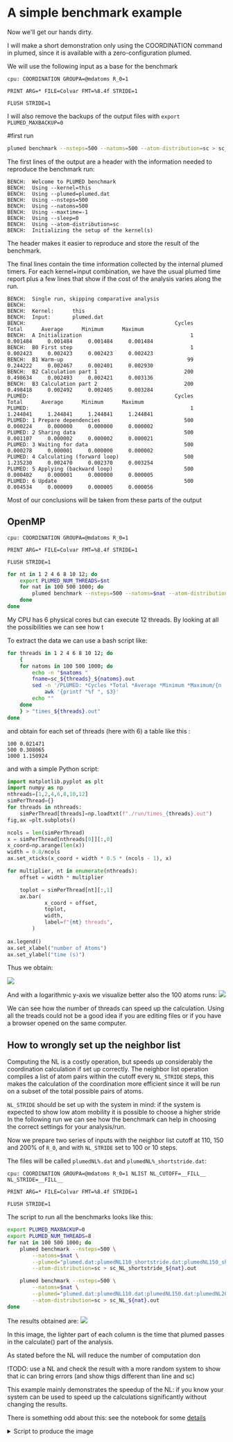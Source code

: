 # A simple benchmark example


Now we'll get our hands dirty.

I will make a short demonstration only using the COORDINATION command in plumed, since it is available with a zero-configuration plumed.

We will use the following input as a base for the benchmark
```plumed
cpu: COORDINATION GROUPA=@mdatoms R_0=1

PRINT ARG=* FILE=Colvar FMT=%8.4f STRIDE=1

FLUSH STRIDE=1
```

I will also remove the  backups of the output files with `export PLUMED_MAXBACKUP=0`

#first run

```bash
plumed benchmark --nsteps=500 --natoms=500 --atom-distribution=sc > sc_500.out
```

The first lines of the output are a header with the information needed to reproduce the benchmark run:

```
BENCH:  Welcome to PLUMED benchmark
BENCH:  Using --kernel=this
BENCH:  Using --plumed=plumed.dat
BENCH:  Using --nsteps=500
BENCH:  Using --natoms=500
BENCH:  Using --maxtime=-1
BENCH:  Using --sleep=0
BENCH:  Using --atom-distribution=sc
BENCH:  Initializing the setup of the kernel(s)
```
The header makes it easier to reproduce and store the result of the benchmark.

The final lines contain the time information collected by the internal plumed timers.
For each kernel+input combination, we have the usual plumed time report plus a few lines that show if the cost of the analysis varies along the run.
```
BENCH:  Single run, skipping comparative analysis
BENCH:  
BENCH:  Kernel:      this
BENCH:  Input:       plumed.dat
BENCH:                                                Cycles        Total      Average      Minimum      Maximum
BENCH:  A Initialization                                   1     0.001484     0.001484     0.001484     0.001484
BENCH:  B0 First step                                      1     0.002423     0.002423     0.002423     0.002423
BENCH:  B1 Warm-up                                        99     0.244222     0.002467     0.002401     0.002930
BENCH:  B2 Calculation part 1                            200     0.498634     0.002493     0.002421     0.003136
BENCH:  B3 Calculation part 2                            200     0.498418     0.002492     0.002405     0.003284
PLUMED:                                               Cycles        Total      Average      Minimum      Maximum
PLUMED:                                                    1     1.244841     1.244841     1.244841     1.244841
PLUMED: 1 Prepare dependencies                           500     0.000224     0.000000     0.000000     0.000002
PLUMED: 2 Sharing data                                   500     0.001107     0.000002     0.000002     0.000021
PLUMED: 3 Waiting for data                               500     0.000278     0.000001     0.000000     0.000002
PLUMED: 4 Calculating (forward loop)                     500     1.235230     0.002470     0.002370     0.003254
PLUMED: 5 Applying (backward loop)                       500     0.000402     0.000001     0.000000     0.000005
PLUMED: 6 Update                                         500     0.004534     0.000009     0.000005     0.000056

```
Most of our conclusions will be taken from these parts of the output

## OpenMP


```plumed
cpu: COORDINATION GROUPA=@mdatoms R_0=1

PRINT ARG=* FILE=Colvar FMT=%8.4f STRIDE=1

FLUSH STRIDE=1
```

```bash
for nt in 1 2 4 6 8 10 12; do
    export PLUMED_NUM_THREADS=$nt
    for nat in 100 500 1000; do
        plumed benchmark --nsteps=500 --natoms=$nat --atom-distribution=sc > sc_${nt}_${nat}.out
    done
done
```

My CPU has 6 physical cores but can execute 12 threads. By looking at all the possibilities we can see how t

To extract the data we can use a bash script like:
```bash
for threads in 1 2 4 6 8 10 12; do
    {
    for natoms in 100 500 1000; do
        echo -n "$natoms "
        fname=sc_${threads}_${natoms}.out
        sed -n '/PLUMED: *Cycles *Total *Average *Minimum *Maximum/{n ; p}' "${fname}" |
            awk '{printf "%f ", $3}'
        echo ""
    done
    } > "times_${threads}.out"
done
```

and obtain for each set of threads (here with 6) a table like this :
```
100 0.021471 
500 0.308065 
1000 1.150924 
```

and with a simple Python script:
```python
import matplotlib.pyplot as plt
import numpy as np
nthreads=[1,2,4,6,8,10,12]
simPerThread={}
for threads in nthreads:
    simPerThread[threads]=np.loadtxt(f"./run/times_{threads}.out")
fig,ax =plt.subplots()

ncols = len(simPerThread)
x = simPerThread[nthreads[0]][:,0]
x_coord=np.arange(len(x))
width = 0.8/ncols
ax.set_xticks(x_coord + width * 0.5 * (ncols - 1), x)

for multiplier, nt in enumerate(nthreads):
    offset = width * multiplier

    toplot = simPerThread[nt][:,1]
    ax.bar(
            x_coord + offset,
            toplot,
            width,
            label=f"{nt} threads",
        )
       
ax.legend()
ax.set_xlabel("number of Atoms")
ax.set_ylabel("time (s)")
```

Thus we obtain:

![](CoordinationVSthreads.png)

And with a logarithmic y-axis we  visualize better also the 100 atoms runs:
![](CoordinationVSthreads_log.png)

We can see how the number of threads can speed up the calculation. Using all the treads could not be a good idea if you are editing files or if you have a browser opened on the same computer.

## How to wrongly set up the neighbor list

Computing the NL is a costly operation, but speeds up considerably the coordination calculation if set up correctly. 
The neighbor list operation compiles a list of atom pairs within the cutoff every `NL_STRIDE` steps, this makes the calculation of the coordination more efficient since it will be run on a subset of the total possible pairs of atoms.

`NL_STRIDE` should be set up with the system in mind: if the system is expected to show low atom mobility it is possible to choose a higher stride
In the following run we can see how the benchmark can help in choosing the correct settings for your analysis/run.

Now we prepare two series of inputs with the neighbor list cutoff at 110, 150 and 200% of `R_0`, and with `NL_STRIDE` set to 100 or 10 steps.

The files will be called `plumedNL%.dat`  and `plumedNL%_shortstride.dat`:

```plumed
cpu: COORDINATION GROUPA=@mdatoms R_0=1 NLIST NL_CUTOFF=__FILL__ NL_STRIDE=__FILL__

PRINT ARG=* FILE=Colvar FMT=%8.4f STRIDE=1

FLUSH STRIDE=1
```

The script to run all the benchmarks looks like this:

```bash
export PLUMED_MAXBACKUP=0
export PLUMED_NUM_THREADS=8
for nat in 100 500 1000; do
    plumed benchmark --nsteps=500 \
        --natoms=$nat \
        --plumed="plumed.dat:plumedNL110_shortstride.dat:plumedNL150_shortstride.dat:plumedNL200_shortstride.dat" \
        --atom-distribution=sc > sc_NL_shortstride_${nat}.out

    plumed benchmark --nsteps=500 \
        --natoms=$nat \
        --plumed="plumed.dat:plumedNL110.dat:plumedNL150.dat:plumedNL200.dat" \
        --atom-distribution=sc > sc_NL_${nat}.out
done

```
The results obtained are:
![](CoordinationNL.png)

In this image, the lighter part of each column is the time that plumed passes in the calculate() part of the analysis.

As stated before the NL will reduce the number of computation don

!TODO: use a NL and check the result with a more random system to show that ic can bring errors (and show thigs different than line and sc)

This example mainly demonstrates the speedup of the NL: if you know your system can be used to speed up the calculations significantly without changing the results.

There is something odd about this: see the notebook for some [details](Tutorial.ipynb#extra-cache)

<details>
  <summary>Script to produce the image</summary>


`plumed_bench_pp` is a python package (`pip install -U plumed-bench-pp`) that I wrote to speed up the post processing of the result of the benchmark
```python
from plumed_bench_pp.parser import parse_full_benchmark_output
from plumed_bench_pp.tabulate import convert_to_table
from plumed_bench_pp.plot import plot_histo
import plumed_bench_pp.constants as plmdbppconst
import plumed_bench_pp.utils as plmdbpputils
import matplotlib.pyplot as plt
import numpy as np
nthreads=[1,2,4,6,8,10,12]

def lighten_color(color, amount=0.5):
    """
    Lightens the given color by multiplying (1-luminosity) by the given amount.
    Input can be matplotlib color string, hex string, or RGB tuple.

    Examples:
    >> lighten_color('g', 0.3)
    >> lighten_color('#F034A3', 0.6)
    >> lighten_color((.3,.55,.1), 0.5)
    """
    import matplotlib.colors as mc
    import colorsys

    try:
        c = mc.cnames[color]
    except:
        c = color
    c = colorsys.rgb_to_hls(*mc.to_rgb(c))
    return colorsys.hls_to_rgb(c[0], 1 - amount * (1 - c[1]), c[2])
benchmarks100=[]
benchmarks10=[]
#preload the full files in memory
for atoms in [500, 1000, 2000]:
    with open(f"./run/sc_NL_shortstride_{atoms}.out") as f:
        benchmarks10.append(parse_full_benchmark_output(f.readlines()))
    with open(f"./run/sc_NL_{atoms}.out") as f:
        benchmarks100.append(parse_full_benchmark_output(f.readlines()))

#extract the rows we want to plot from the preloaded files
rows_to_extract=[plmdbppconst.TOTALTIME,plmdbppconst.CALCULATE]
t=[]

for perc in [110, 150, 200]:
    t.append(convert_to_table(benchmarks10,kernel="this",inputlist=f"plumedNL{perc}_shortstride.dat",rows_to_extract=rows_to_extract))
    t.append(convert_to_table(benchmarks100,kernel="this",inputlist=f"plumedNL{perc}.dat",rows_to_extract=rows_to_extract))
t.append(convert_to_table(benchmarks10,kernel="this",inputlist="plumed.dat",rows_to_extract=rows_to_extract))

#these are the label of the columns
NL=["110%, 10 steps" , "110%, 100 steps", "150%, 10 steps", "150%, 100 steps", "200%, 10 steps", "200%, 100 steps","no"]
#plot the histogram with a fancy layout
fig,ax =plt.subplots()
colors=[f"C{i}" for i in range(1,len(t))]+["C0"]
lc=[lighten_color(c) for c in colors]
plot_histo(ax,t,plmdbppconst.TOTALTIME, titles=[f"NL={nl} " for nl in NL],relative_to=-1,colors=colors) 
plot_histo(ax,t,plmdbppconst.CALCULATE, relative_to=-1, relative_to_row=plmdbppconst.TOTALTIME,colors=lc) 

ax.set_xlabel("number of Atoms")
ax.legend(ncols=4,loc="lower center", bbox_to_anchor=(0.5, -0.35))
ax.set_ylabel("time/(time no NL)")
```
  
</details>

